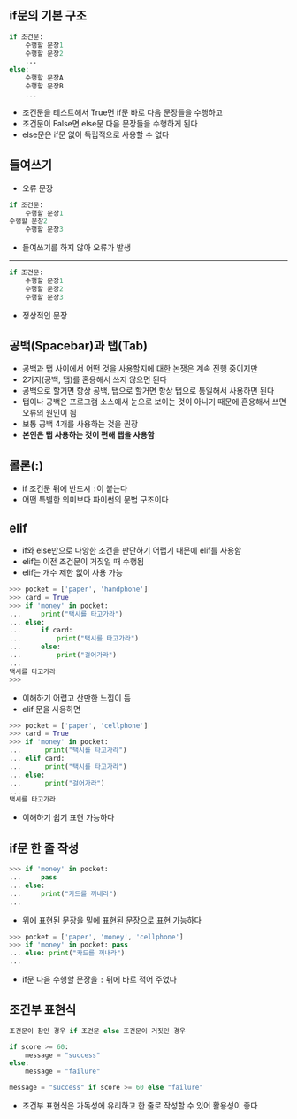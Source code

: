 ## if문의 기본 구조
```python
if 조건문:
    수행할 문장1
    수행할 문장2
    ...
else:
    수행할 문장A
    수행할 문장B
    ...
```
- 조건문을 테스트해서 True면 if문 바로 다음 문장들을 수행하고
- 조건문이 False면 else문 다음 문장들을 수행하게 된다
- else문은 if문 없이 독립적으로 사용할 수 없다

## 들여쓰기
- 오류 문장
```python
if 조건문:
    수행할 문장1
수행할 문장2
    수행할 문장3
```
- 들여쓰기를 하지 않아 오류가 발생
***
```python
if 조건문:
    수행할 문장1
    수행할 문장2
    수행할 문장3
```
- 정상적인 문장

## 공백(Spacebar)과 탭(Tab)
- 공백과 탭 사이에서 어떤 것을 사용할지에 대한 논쟁은 계속 진행 중이지만
- 2가지(공백, 탭)를 혼용해서 쓰지 않으면 된다
- 공백으로 할거면 항상 공백, 탭으로 할거면 항상 탭으로 통일해서 사용하면 된다
- 탭이나 공백은 프로그램 소스에서 눈으로 보이는 것이 아니기 때문에 혼용해서 쓰면 오류의 원인이 됨
- 보통 공백 4개를 사용하는 것을 권장
- **본인은 탭 사용하는 것이 편해 탭을 사용함**

## 콜론(:)
- if 조건문 뒤에 반드시 `:`이 붙는다
- 어떤 특별한 의미보다 파이썬의 문법 구조이다

## elif
- if와 else만으로 다양한 조건을 판단하기 어렵기 때문에 elif를 사용함
- elif는 이전 조건문이 거짓일 때 수행됨
- elif는 개수 제한 없이 사용 가능
```python
>>> pocket = ['paper', 'handphone']
>>> card = True
>>> if 'money' in pocket:
...     print("택시를 타고가라")
... else:
...     if card:
...         print("택시를 타고가라")
...     else:
...         print("걸어가라")
...
택시를 타고가라
>>>
```
- 이해하기 어렵고 산만한 느낌이 듬
- elif 문을 사용하면
```python
>>> pocket = ['paper', 'cellphone']
>>> card = True
>>> if 'money' in pocket:
...      print("택시를 타고가라")
... elif card: 
...      print("택시를 타고가라")
... else:
...      print("걸어가라")
...
택시를 타고가라
```
- 이해하기 쉽기 표현 가능하다

## if문 한 줄 작성
```python
>>> if 'money' in pocket:
...     pass 
... else:
...     print("카드를 꺼내라")
...
```
- 위에 표현된 문장을 밑에 표현된 문장으로 표현 가능하다
```python
>>> pocket = ['paper', 'money', 'cellphone']
>>> if 'money' in pocket: pass
... else: print("카드를 꺼내라")
...
```
- if문 다음 수행할 문장을 `:` 뒤에 바로 적어 주었다

## 조건부 표현식
```python
조건문이 참인 경우 if 조건문 else 조건문이 거짓인 경우
```

```python
if score >= 60:
    message = "success"
else:
    message = "failure"
```
```python
message = "success" if score >= 60 else "failure"
```
- 조건부 표현식은 가독성에 유리하고 한 줄로 작성할 수 있어 활용성이 좋다